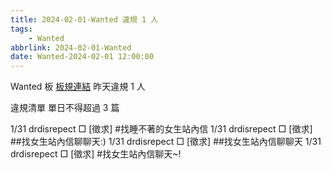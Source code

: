 ```yaml
---
title: 2024-02-01-Wanted 違規 1 人
tags:
    - Wanted
abbrlink: 2024-02-01-Wanted
date: Wanted-2024-02-01 12:00:00
---
```

Wanted 板 [板規連結](https://www.ptt.cc/bbs/Wanted/M.1608829773.A.D3B.html)
昨天違規 1 人
<!-- more -->

違規清單
單日不得超過 3 篇

1/31 drdisrepect □ [徵求] #找睡不著的女生站內信
1/31 drdisrepect □ [徵求] ##找女生站內信聊聊天:)
1/31 drdisrepect □ [徵求] ##找女生站內信聊聊天
1/31 drdisrepect □ [徵求] #找女生站內信聊天~!